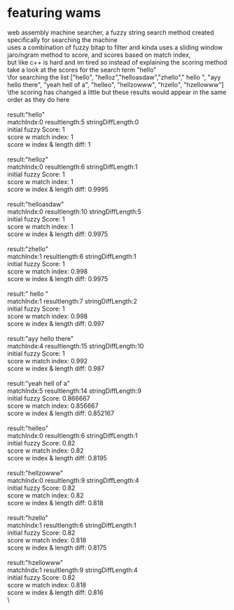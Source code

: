 # featuring wams
  web assembly machine searcher, a fuzzy string search method created specifically for searching the machine\
  uses a combination of fuzzy bitap to filter and kinda uses a sliding window jaro/ngram method to score, and scores based on match index,\
  but like c++ is hard and im tired so instead of explaining the scoring method take a look at the scores for the search term "hello"\
\for searching the list ["hello", "helloz","helloasdaw","zhello"," hello ", "ayy hello there", "yeah hell of a", "helleo", "hellzowww", "hzello", "hzellowww"]
\
\the scoring has changed a little but these results would appear in the same order as they do here
\
\
result:"hello"\
matchIndx:0 resultlength:5 stringDiffLength:0\
initial fuzzy Score:         1\
score w match index:         1\
score w index & length diff: 1\
\
result:"helloz"\
matchIndx:0 resultlength:6 stringDiffLength:1\
initial fuzzy Score:         1\
score w match index:         1\
score w index & length diff: 0.9995\
\
result:"helloasdaw"\
matchIndx:0 resultlength:10 stringDiffLength:5\
initial fuzzy Score:         1\
score w match index:         1\
score w index & length diff: 0.9975\
\
result:"zhello"\
matchIndx:1 resultlength:6 stringDiffLength:1\
initial fuzzy Score:         1\
score w match index:         0.998\
score w index & length diff: 0.9975\
\
result:" hello "\
matchIndx:1 resultlength:7 stringDiffLength:2\
initial fuzzy Score:         1\
score w match index:         0.998\
score w index & length diff: 0.997\
\
result:"ayy hello there"\
matchIndx:4 resultlength:15 stringDiffLength:10\
initial fuzzy Score:         1\
score w match index:         0.992\
score w index & length diff: 0.987\
\
result:"yeah hell of a"\
matchIndx:5 resultlength:14 stringDiffLength:9\
initial fuzzy Score:         0.866667\
score w match index:         0.856667\
score w index & length diff: 0.852167\
\
result:"helleo"\
matchIndx:0 resultlength:6 stringDiffLength:1\
initial fuzzy Score:         0.82\
score w match index:         0.82\
score w index & length diff: 0.8195\
\
result:"hellzowww"\
matchIndx:0 resultlength:9 stringDiffLength:4\
initial fuzzy Score:         0.82\
score w match index:         0.82\
score w index & length diff: 0.818\
\
result:"hzello"\
matchIndx:1 resultlength:6 stringDiffLength:1\
initial fuzzy Score:         0.82\
score w match index:         0.818\
score w index & length diff: 0.8175\
\
result:"hzellowww"\
matchIndx:1 resultlength:9 stringDiffLength:4\
initial fuzzy Score:         0.82\
score w match index:         0.818\
score w index & length diff: 0.816\
\
